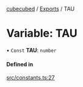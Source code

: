 [cubecubed](/reference/README.md) / [Exports](/reference/modules.md) / TAU

# Variable: TAU

• `Const` **TAU**: `number`

#### Defined in

[src/constants.ts:27](https://github.com/imaphatduc/cubecubed/blob/1251e31/src/constants.ts#L27)
